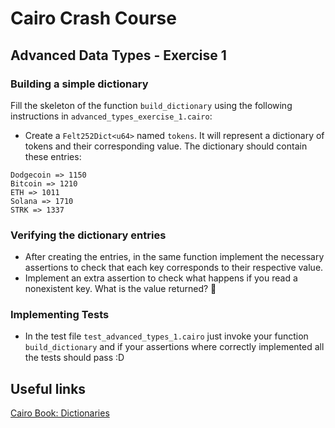 # Cairo Crash Course 

## Advanced Data Types - Exercise 1

### Building a simple dictionary
Fill the skeleton of the function `build_dictionary` using the following instructions in `advanced_types_exercise_1.cairo`:

- Create a `Felt252Dict<u64>` named `tokens`. It will represent a dictionary of tokens and their corresponding value. The dictionary should contain these entries:

```
Dodgecoin => 1150
Bitcoin => 1210
ETH => 1011
Solana => 1710
STRK => 1337
```

### Verifying the dictionary entries
- After creating the entries, in the same function implement the necessary assertions to check that each key corresponds to their respective value. 
- Implement an extra assertion to check what happens if you read a nonexistent key. What is the value returned? 🤔

### Implementing Tests
- In the test file `test_advanced_types_1.cairo` just invoke your function `build_dictionary` and if your assertions where correctly implemented all the tests should pass :D

## Useful links
[Cairo Book: Dictionaries](https://book.cairo-lang.org/ch03-02-dictionaries.html)